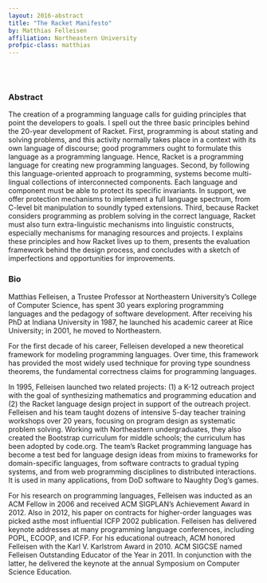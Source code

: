 ```yaml
---
layout: 2016-abstract
title: "The Racket Manifesto"
by: Matthias Felleisen
affiliation: Northeastern University
profpic-class: matthias
---
```


<br/><br/>

### Abstract

The creation of a programming language calls for guiding principles that point
the developers to goals. I spell out the three basic principles behind the
20-year development of Racket. First, programming is about stating and solving
problems, and this activity normally takes place in a context with its own
language of discourse; good programmers ought to formulate this language as a
programming language. Hence, Racket is a programming language for creating new
programming languages. Second, by following this language-oriented approach to
programming, systems become multi-lingual collections of interconnected
components. Each language and component must be able to protect its specific
invariants. In support, we offer protection mechanisms to implement a full
language spectrum, from C-level bit manipulation to soundly typed extensions.
Third, because Racket considers programming as problem solving in the correct
language, Racket must also turn extra-linguistic mechanisms into linguistic
constructs, especially mechanisms for managing resources and projects. I
explains these principles and how Racket lives up to them, presents the
evaluation framework behind the design process, and concludes with a sketch of
imperfections and opportunities for improvements.

### Bio

Matthias Felleisen, a Trustee Professor at Northeastern University’s College of
Computer Science, has spent 30 years exploring programming languages and the
pedagogy of software development. After receiving his PhD at Indiana University
in 1987, he launched his academic career at Rice University; in 2001, he moved
to Northeastern.

For the first decade of his career, Felleisen developed a new theoretical
framework for modeling programming languages. Over time, this framework has
provided the most widely used technique for proving type soundness theorems, the
fundamental correctness claims for programming languages.

In 1995, Felleisen launched two related projects: (1) a K-12 outreach project
with the goal of synthesizing mathematics and programming education and (2) the
Racket language design project in support of the outreach project. Felleisen and
his team taught dozens of intensive 5-day teacher training workshops over 20
years, focusing on program design as systematic problem solving. Working with
Northeastern undergraduates, they also created the Bootstrap curriculum for
middle schools; the curriculum has been adopted by code.org. The team’s Racket
programming language has become a test bed for language design ideas from mixins
to frameworks for domain-specific languages, from software contracts to gradual
typing systems, and from web programming disciplines to distributed
interactions. It is used in many applications, from DoD software to Naughty
Dog’s games.

For his research on programming languages, Felleisen was inducted as an ACM
Fellow in 2006 and received ACM SIGPLAN’s Achievement Award in 2012. Also in
2012, his paper on contracts for higher-order languages was picked asthe most
influential ICFP 2002 publication. Felleisen has delivered keynote addresses at
many programming language conferences, including POPL, ECOOP, and ICFP. For his
educational outreach, ACM honored Felleisen with the Karl V. Karlstrom Award in
2010. ACM SIGCSE named Felleisen Outstanding Educator of the Year in 2011. In
conjunction with the latter, he delivered the keynote at the annual Symposium on
Computer Science Education.